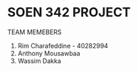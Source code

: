 # SOEN 342 PROJECT

TEAM MEMEBERS 
1. Rim Charafeddine - 40282994
2. Anthony Mousawbaa
3. Wassim Dakka
